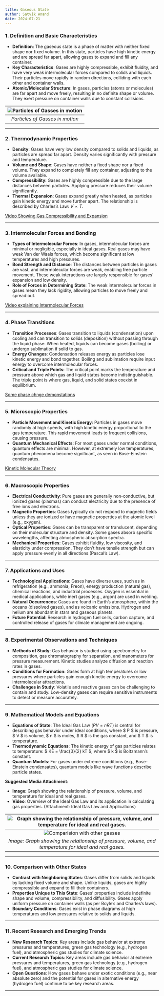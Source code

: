 ```yaml
---
title: Gaseous State
author: Satvik Anand
date: 2024-07-21
---
```


### 1. **Definition and Basic Characteristics**

   - **Definition**: The gaseous state is a phase of matter with neither fixed shape nor fixed volume. In this state, particles have high kinetic energy and are spread far apart, allowing gases to expand and fill any container.
   - **Key Characteristics**: Gases are highly compressible, exhibit fluidity, and have very weak intermolecular forces compared to solids and liquids. Their particles move rapidly in random directions, colliding with each other and container walls.
   - **Atomic/Molecular Structure**: In gases, particles (atoms or molecules) are far apart and move freely, resulting in no definite shape or volume. They exert pressure on container walls due to constant collisions.

|![Particles of Gasses in motion](https://www.mr-damon.com/images/anim-gas.gif)|
|:--:|
|*Particles of Gasses in motion*|

---

### 2. **Thermodynamic Properties**

   - **Density**: Gases have very low density compared to solids and liquids, as particles are spread far apart. Density varies significantly with pressure and temperature.
   - **Volume and Shape**: Gases have neither a fixed shape nor a fixed volume. They expand to completely fill any container, adjusting to the volume available.
   - **Compressibility**: Gases are highly compressible due to the large distances between particles. Applying pressure reduces their volume significantly.
   - **Thermal Expansion**: Gases expand greatly when heated, as particles gain kinetic energy and move further apart. The relationship is described by Charles’s Law: $V \propto T$.

[Video Showing Gas Compressibility and Expansion](https://youtu.be/KQhyORsaLP8?si=EZUkapLGayBs-Cvz)

---

### 3. **Intermolecular Forces and Bonding**

   - **Types of Intermolecular Forces**: In gases, intermolecular forces are minimal or negligible, especially in ideal gases. Real gases may have weak Van der Waals forces, which become significant at low temperatures and high pressures.
   - **Bond Strength and Distance**: The distances between particles in gases are vast, and intermolecular forces are weak, enabling free particle movement. These weak interactions are largely responsible for gases' expansion and low density.
   - **Role of Forces in Determining State**: The weak intermolecular forces in gases mean they lack rigidity, allowing particles to move freely and spread out.

[Video explaining Intermolecular Forces ](https://www.khanacademy.org/science/hs-chemistry/x2613d8165d88df5e:states-of-matter/x2613d8165d88df5e:liquids-solids-and-gases/v/intermolecular-forces-and-vapor-pressure)

---

### 4. **Phase Transitions**

   - **Transition Processes**: Gases transition to liquids (condensation) upon cooling and can transition to solids (deposition) without passing through the liquid phase. When heated, liquids can become gases (boiling) or undergo sublimation if solid to gas.
   - **Energy Changes**: Condensation releases energy as particles lose kinetic energy and bond together. Boiling and sublimation require input energy to overcome intermolecular forces.
   - **Critical and Triple Points**: The critical point marks the temperature and pressure above which gas and liquid states become indistinguishable. The triple point is where gas, liquid, and solid states coexist in equilibrium.

[Some phase chnge demonstations](https://www.youtube.com/watch?v=VMQOLjXtTXw)

---

### 5. **Microscopic Properties**

   - **Particle Movement and Kinetic Energy**: Particles in gases move randomly at high speeds, with high kinetic energy proportional to the gas temperature. This rapid movement leads to frequent collisions, causing pressure.
   - **Quantum Mechanical Effects**: For most gases under normal conditions, quantum effects are minimal. However, at extremely low temperatures, quantum phenomena become significant, as seen in Bose-Einstein condensates.

[Kinetic Molecular Theory](https://www.youtube.com/watch?v=JnIkGtkO-Js)

---

### 6. **Macroscopic Properties**

   - **Electrical Conductivity**: Pure gases are generally non-conductive, but ionized gases (plasmas) can conduct electricity due to the presence of free ions and electrons.
   - **Magnetic Properties**: Gases typically do not respond to magnetic fields unless they are ionized or have magnetic properties at the atomic level (e.g., oxygen).
   - **Optical Properties**: Gases can be transparent or translucent, depending on their molecular structure and density. Some gases absorb specific wavelengths, affecting atmospheric absorption spectra.
   - **Mechanical Properties**: Gases exhibit fluidity, low viscosity, and elasticity under compression. They don’t have tensile strength but can apply pressure evenly in all directions (Pascal’s Law).

---

### 7. **Applications and Uses**

   - **Technological Applications**: Gases have diverse uses, such as in refrigeration (e.g., ammonia, Freon), energy production (natural gas), chemical reactions, and industrial processes. Oxygen is essential in medical applications, while inert gases (e.g., argon) are used in welding.
   - **Natural Occurrences**: Gases are found in Earth’s atmosphere, within the oceans (dissolved gases), and as volcanic emissions. Hydrogen and helium are abundant in stars and gaseous planets.
   - **Future Potential**: Research in hydrogen fuel cells, carbon capture, and controlled release of gases for climate management are ongoing.


---

### 8. **Experimental Observations and Techniques**

   - **Methods of Study**: Gas behavior is studied using spectrometry for composition, gas chromatography for separation, and manometers for pressure measurement. Kinetic studies analyze diffusion and reaction rates in gases.
   - **Conditions for Formation**: Gases form at high temperatures or low pressures where particles gain enough kinetic energy to overcome intermolecular attractions.
   - **Challenges in Study**: Volatile and reactive gases can be challenging to contain and study. Low-density gases can require sensitive instruments to detect or measure accurately.

---

### 9. **Mathematical Models and Equations**

   - **Equations of State**: The Ideal Gas Law $( PV = nRT )$ is central for describing gas behavior under ideal conditions, where $ P $ is pressure, $ V $ is volume, $ n $ is moles, $ R $ is the gas constant, and $ T $ is temperature.
   - **Thermodynamic Equations**: The kinetic energy of gas particles relates to temperature: $ KE = \frac{3}{2} kT $, where $ k $ is Boltzmann’s constant.
   - **Quantum Models**: For gases under extreme conditions (e.g., Bose-Einstein condensates), quantum models like wave functions describe particle states.

   **Suggested Media Attachment**:
   - **Image**: Graph showing the relationship of pressure, volume, and temperature for ideal and real gases.
   - **Video**: Overview of the Ideal Gas Law and its application in calculating gas properties. (Attachment: Ideal Gas Law and Applications)

|![Graph showing the relationship of pressure, volume, and temperature for ideal and real gases.](https://i.pinimg.com/736x/96/ed/df/96eddfdd05731126439e92de6efd47cc.jpg)|
|:--:|
|![Comparision with other gasses](https://chem.libretexts.org/@api/deki/files/125785/imageedit_9_2502611383.jpg?revision=1)| |
|*Image: Graph showing the relationship of pressure, volume, and temperature for ideal and real gases.*|

---

### 10. **Comparison with Other States**

   - **Contrast with Neighboring States**: Gases differ from solids and liquids by lacking fixed volume and shape. Unlike liquids, gases are highly compressible and expand to fill their containers.
   - **Properties Unique to This State**: Gases’ properties include indefinite shape and volume, compressibility, and diffusibility. Gases apply uniform pressure on container walls (as per Boyle’s and Charles’s laws).
   - **Boundary Conditions**: Gases exist in phase diagrams at high temperatures and low pressures relative to solids and liquids.

---

### 11. **Recent Research and Emerging Trends**

   - **New Research Topics**: Key areas include gas behavior at extreme pressures and temperatures, green gas technology (e.g., hydrogen fuel), and atmospheric gas studies for climate science.
   - **Current Research Topics**: Key areas include gas behavior at extreme pressures and temperatures, green gas technology (e.g., hydrogen fuel), and atmospheric gas studies for climate science.
   - **Open Questions**: How gases behave under exotic conditions (e.g., near absolute zero) and the potential for gases in alternative energy (hydrogen fuel) continue to be key research areas.

---
